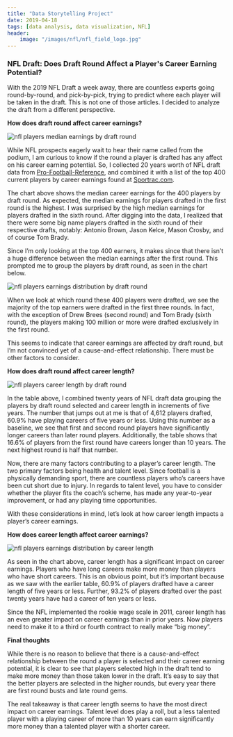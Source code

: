 ```yaml
---
title: "Data Storytelling Project"
date: 2019-04-18
tags: [data analysis, data visualization, NFL]
header:
    image: "/images/nfl/nfl_field_logo.jpg"
---
```


### NFL Draft: Does Draft Round Affect a Player's Career Earning Potential?

With the 2019 NFL Draft a week away, there are countless experts going
round-by-round, and pick-by-pick, trying to predict where each player will be
taken in the draft. This is not one of those articles. I decided to analyze the
draft from a different perspective.

**How does draft round affect career earnings?**

<img src="{{ site.url }}{{ site.baseurl }}/images/nfl/median_earnings.jpg" alt="nfl players median earnings by draft round">

While NFL prospects eagerly wait to hear their name called from the podium, I am
curious to know if the round a player is drafted has any affect on his career
earning potential. So, I collected 20 years worth of NFL draft data from
[Pro-Football-Reference](https://www.pro-football-reference.com/years/2018/draft.htm), and combined it with a list of the top 400 current players by career earnings found at [Sportrac.com](https://www.spotrac.com/nfl/rankings/earnings/).

The chart above shows the median career earnings for the 400 players by draft
round. As expected, the median earnings for players drafted in the first round
is the highest. I was surprised by the high median earnings for players drafted
in the sixth round. After digging into the data, I realized that there were some
big name players drafted in the sixth round of their respective drafts, notably:
Antonio Brown, Jason Kelce, Mason Crosby, and of course Tom Brady.

Since I’m only looking at the top 400 earners, it makes since that there isn’t a
huge difference between the median earnings after the first round. This prompted
me to group the players by draft round, as seen in the chart below.

<img src="{{ site.url }}{{ site.baseurl }}/images/nfl/earnings_by_round.jpg" alt="nfl players earnings distribution by draft round">

When we look at which round these 400 players were drafted, we see the majority
of the top earners were drafted in the first three rounds. In fact, with the
exception of Drew Brees (second round) and Tom Brady (sixth round), the players
making 100 million or more were drafted exclusively in the first round.

This seems to indicate that career earnings are affected by draft round, but I’m
not convinced yet of a cause-and-effect relationship. There must be other
factors to consider.

**How does draft round affect career length?**

<img src="{{ site.url }}{{ site.baseurl }}/images/nfl/career_length.jpg" alt="nfl players career length by draft round">

In the table above, I combined twenty years of NFL draft data grouping the
players by draft round selected and career length in increments of five years.
The number that jumps out at me is that of 4,612 players drafted, 60.9% have
playing careers of five years or less. Using this number as a baseline, we see
that first and second round players have significantly longer careers than later
round players. Additionally, the table shows that 16.6% of players from the
first round have careers longer than 10 years. The next highest round is half
that number.

Now, there are many factors contributing to a player’s career length. The two
primary factors being health and talent level. Since football is a physically
demanding sport, there are countless players who’s careers have been cut short
due to injury. In regards to talent level, you have to consider whether the
player fits the coach’s scheme, has made any year-to-year improvement, or had
any playing time opportunities.

With these considerations in mind, let’s look at how career length impacts a
player’s career earnings.

**How does career length affect career earnings?**

<img src="{{ site.url }}{{ site.baseurl }}/images/nfl/earnings_by_career_length.jpg" alt="nfl players earnings distribution by career length">

As seen in the chart above, career length has a significant impact on career
earnings. Players who have long careers make more money than players who have
short careers. This is an obvious point, but it’s important because as we saw
with the earlier table, 60.9% of players drafted have a career length of five
years or less. Further, 93.2% of players drafted over the past twenty years have
had a career of ten years or less.

Since the NFL implemented the rookie wage scale in 2011, career length has an
even greater impact on career earnings than in prior years. Now players need to
make it to a third or fourth contract to really make “big money”.

**Final thoughts**

While there is no reason to believe that there is a cause-and-effect
relationship between the round a player is selected and their career earning
potential, it is clear to see that players selected high in the draft tend to
make more money than those taken lower in the draft. It’s easy to say that the
better players are selected in the higher rounds, but every year there are first
round busts and late round gems.

The real takeaway is that career length seems to have the most direct impact on
career earnings. Talent level does play a roll, but a less talented player with
a playing career of more than 10 years can earn significantly more money than a
talented player with a shorter career.
